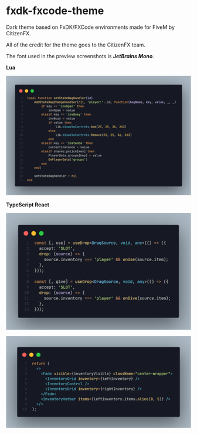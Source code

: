# fxdk-fxcode-theme

Dark theme based on FxDK/FXCode environments made for FiveM by CitizenFX.

All of the credit for the theme goes to the CitizenFX team.

The font used in the preview screenshots is ___JetBrains Mono___.

**Lua**

![Lua](/assets//code_lua.png)

**TypeScript React**

![TypeScript](/assets/code.png)

![React](/assets/code_react.png)
